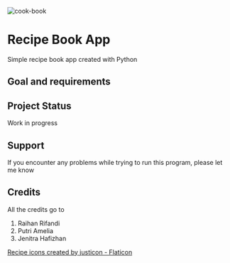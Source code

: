![cook-book](https://user-images.githubusercontent.com/112451785/229416698-4a8e0d9c-3822-4d81-ae4a-8747d8d95be9.png)
# Recipe Book App
Simple recipe book app created with Python

## Goal and requirements

## Project Status
Work in progress

## Support
If you encounter any problems while trying to run this program, please let me know

## Credits
All the credits go to 
1. Raihan Rifandi
2. Putri Amelia
3. Jenitra Hafizhan

<a href="https://www.flaticon.com/free-icons/recipe" title="recipe icons">Recipe icons created by justicon - Flaticon</a>
